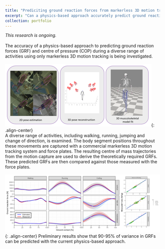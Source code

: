 ```yaml
---
title: "Prediciting ground reaction forces from markerless 3D motion tracking"
excerpt: "Can a physics-based approach accurately predict ground reaction forces from markerless 3D motion tracking during diverse activities? <br/><img src='/images/mmc_grf_prediction_cover.png'>"
collection: portfolio
---
```

*This research is ongoing.*  
` `  
The accuracy of a physics-based approach to predicting ground reaction forces (GRF) and centre of pressure (COP) during a diverse range of activities using only markerless 3D motion tracking is being investigated.  
` `  
![Custom markerless motion capture pose estimation](/images/mmc_grf_prediction_mocap.png){: .align-center}  
A diverse range of activities, including walking, running, jumping and change of direction, is examined. The body segment positions throughout these movements are captured with a commercial markerless 3D motion tracking system and force plates. The resulting centre of mass trajectories from the motion capture are used to derive the theoretically required GRFs. These predicted GRFs are then compared against those measured with the force plates.  
` `  
![Predicted vs measured GRFs](/images/mmc_grf_prediction_results.png){: .align-center}
Preliminary results show that 90-95% of variance in GRFs can be predicted with the current physics-based approach.
` `  
<!--COP trajectories are predicted using the assumption of zero net moment about the body's centre of mass, proposed by [Herr and Popovic (2008)](https://doi.org/10.1242/jeb.008573) and likewise compared against the measured ground truth.-->
